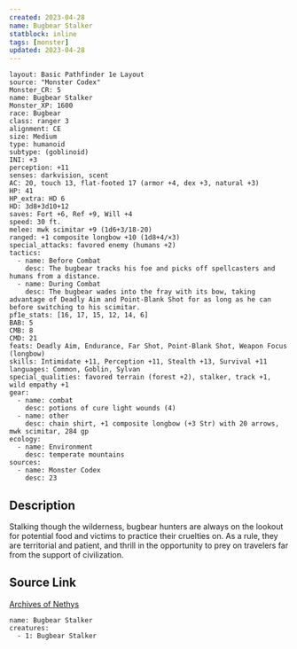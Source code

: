 ```yaml
---
created: 2023-04-28
name: Bugbear Stalker
statblock: inline
tags: [monster]
updated: 2023-04-28
---
```

```statblock
layout: Basic Pathfinder 1e Layout
source: "Monster Codex"
Monster_CR: 5
name: Bugbear Stalker
Monster_XP: 1600
race: Bugbear
class: ranger 3
alignment: CE
size: Medium
type: humanoid
subtype: (goblinoid)
INI: +3
perception: +11
senses: darkvision, scent
AC: 20, touch 13, flat-footed 17 (armor +4, dex +3, natural +3)
HP: 41
HP_extra: HD 6
HD: 3d8+3d10+12
saves: Fort +6, Ref +9, Will +4
speed: 30 ft.
melee: mwk scimitar +9 (1d6+3/18-20)
ranged: +1 composite longbow +10 (1d8+4/×3)
special_attacks: favored enemy (humans +2)
tactics:
  - name: Before Combat
    desc: The bugbear tracks his foe and picks off spellcasters and humans from a distance.
  - name: During Combat
    desc: The bugbear wades into the fray with its bow, taking advantage of Deadly Aim and Point-Blank Shot for as long as he can before switching to his scimitar.
pf1e_stats: [16, 17, 15, 12, 14, 6]
BAB: 5
CMB: 8
CMD: 21
feats: Deadly Aim, Endurance, Far Shot, Point-Blank Shot, Weapon Focus (longbow)
skills: Intimidate +11, Perception +11, Stealth +13, Survival +11
languages: Common, Goblin, Sylvan
special_qualities: favored terrain (forest +2), stalker, track +1, wild empathy +1
gear:
  - name: combat
    desc: potions of cure light wounds (4)
  - name: other
    desc: chain shirt, +1 composite longbow (+3 Str) with 20 arrows, mwk scimitar, 284 gp
ecology:
  - name: Environment
    desc: temperate mountains
sources:
  - name: Monster Codex
    desc: 23
```
## Description
Stalking though the wilderness, bugbear hunters are always on the lookout for potential food and victims to practice their cruelties on. As a rule, they are territorial and patient, and thrill in the opportunity to prey on travelers far from the support of civilization.
## Source Link
[Archives of Nethys](https://aonprd.com/MonsterDisplay.aspx?ItemName=Bugbear%20Stalker)
```encounter-table
name: Bugbear Stalker
creatures:
  - 1: Bugbear Stalker
```
